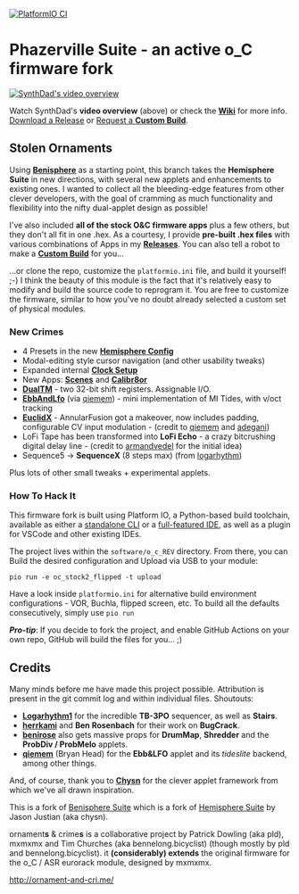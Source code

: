 [![PlatformIO CI](https://github.com/djphazer/O_C-BenisphereSuite/actions/workflows/firmware.yml/badge.svg)](https://github.com/djphazer/O_C-BenisphereSuite/actions/workflows/firmware.yml)

Phazerville Suite - an active o_C firmware fork
===
[![SynthDad's video overview](http://img.youtube.com/vi/XRGlAmz3AKM/0.jpg)](http://www.youtube.com/watch?v=XRGlAmz3AKM "Phazerville; newest firmware for Ornament and Crime. Tutorial and patch ideas")

Watch SynthDad's **video overview** (above) or check the [**Wiki**](https://github.com/djphazer/O_C-BenisphereSuite/wiki) for more info. [Download a Release](https://github.com/djphazer/O_C-BenisphereSuite/releases) or [Request a **Custom Build**](https://github.com/djphazer/O_C-Phazerville/discussions/38).

## Stolen Ornaments

Using [**Benisphere**](https://github.com/benirose/O_C-BenisphereSuite) as a starting point, this branch takes the **Hemisphere Suite** in new directions, with several new applets and enhancements to existing ones. I wanted to collect all the bleeding-edge features from other clever developers, with the goal of cramming as much functionality and flexibility into the nifty dual-applet design as possible!

I've also included **all of the stock O&C firmware apps** plus a few others, but they don't all fit in one .hex. As a courtesy, I provide **pre-built .hex files** with various combinations of Apps in my [**Releases**](https://github.com/djphazer/O_C-BenisphereSuite/releases). You can also tell a robot to make a [**Custom Build**](https://github.com/djphazer/O_C-Phazerville/discussions/38) for you...

...or clone the repo, customize the `platformio.ini` file, and build it yourself! ;-)
I think the beauty of this module is the fact that it's relatively easy to modify and build the source code to reprogram it. You are free to customize the firmware, similar to how you've no doubt already selected a custom set of physical modules.

### New Crimes

* 4 Presets in the new [**Hemisphere Config**](https://github.com/djphazer/O_C-BenisphereSuite/wiki/Hemisphere-Config)
* Modal-editing style cursor navigation (and other usability tweaks)
* Expanded internal [**Clock Setup**](https://github.com/djphazer/O_C-BenisphereSuite/wiki/Clock-Setup)
* New Apps: [**Scenes**](https://github.com/djphazer/O_C-BenisphereSuite/wiki/Scenes) and [**Calibr8or**](https://github.com/djphazer/O_C-BenisphereSuite/wiki/Calibr8or)
* **[DualTM](https://github.com/djphazer/O_C-BenisphereSuite/wiki/DualTM)** - two 32-bit shift registers. Assignable I/O.
* **[EbbAndLfo](https://github.com/djphazer/O_C-BenisphereSuite/wiki/Ebb-&-LFO)** (via [qiemem](https://github.com/qiemem/O_C-HemisphereSuite/tree/trig-and-tides)) - mini implementation of MI Tides, with v/oct tracking
* **[EuclidX](https://github.com/djphazer/O_C-BenisphereSuite/wiki/EuclidX)** - AnnularFusion got a makeover, now includes padding, configurable CV input modulation - (credit to [qiemem](https://github.com/qiemem/O_C-HemisphereSuite/tree/expanded-clock-div) and [adegani](https://github.com/adegani/O_C-HemisphereSuite))
* LoFi Tape has been transformed into **LoFi Echo** - a crazy bitcrushing digital delay line - (credit to [armandvedel](https://github.com/armandvedel/O_C-HemisphereSuite_log) for the initial idea)
* Sequence5 -> **SequenceX** (8 steps max) (from [logarhythm](https://github.com/Logarhythm1/O_C-HemisphereSuite))

Plus lots of other small tweaks + experimental applets.

### How To Hack It

This firmware fork is built using Platform IO, a Python-based build toolchain, available as either a [standalone CLI](https://docs.platformio.org/en/latest/core/installation/methods/installer-script.html) or a [full-featured IDE](https://platformio.org/install/ide), as well as a plugin for VSCode and other existing IDEs.

The project lives within the `software/o_c_REV` directory. From there, you can Build the desired configuration and Upload via USB to your module:
```
pio run -e oc_stock2_flipped -t upload
```
Have a look inside `platformio.ini` for alternative build environment configurations - VOR, Buchla, flipped screen, etc. To build all the defaults consecutively, simply use `pio run`

_**Pro-tip**_: If you decide to fork the project, and enable GitHub Actions on your own repo, GitHub will build the files for you... ;)

## Credits

Many minds before me have made this project possible. Attribution is present in the git commit log and within individual files.
Shoutouts:
* **[Logarhythm1](https://github.com/Logarhythm1)** for the incredible **TB-3PO** sequencer, as well as **Stairs**.
* **[herrkami](https://github.com/herrkami)** and **Ben Rosenbach** for their work on **BugCrack**.
* **[benirose](https://github.com/benirose)** also gets massive props for **DrumMap**, **Shredder** and the **ProbDiv / ProbMelo** applets.
* **[qiemem](https://github.com/qiemem)** (Bryan Head) for the **Ebb&LFO** applet and its _tideslite_ backend, among other things.

And, of course, thank you to **[Chysn](https://github.com/Chysn)** for the clever applet framework from which we've all drawn inspiration.

This is a fork of [Benisphere Suite](https://github.com/benirose/O_C-BenisphereSuite) which is a fork of [Hemisphere Suite](https://github.com/Chysn/O_C-HemisphereSuite) by Jason Justian (aka chysn).

ornament**s** & crime**s** is a collaborative project by Patrick Dowling (aka pld), mxmxmx and Tim Churches (aka bennelong.bicyclist) (though mostly by pld and bennelong.bicyclist). it **(considerably) extends** the original firmware for the o_C / ASR eurorack module, designed by mxmxmx.

http://ornament-and-cri.me/
